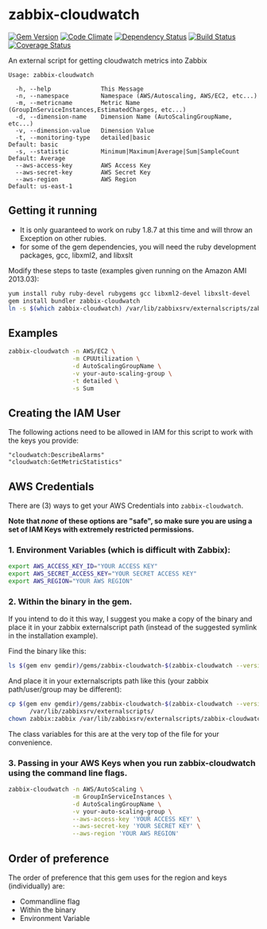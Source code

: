 # zabbix-cloudwatch

[![Gem Version](https://badge.fury.io/rb/zabbix-cloudwatch.png)](http://badge.fury.io/rb/zabbix-cloudwatch)
[![Code Climate](https://codeclimate.com/github/randywallace/zabbix-cloudwatch.png)](https://codeclimate.com/github/randywallace/zabbix-cloudwatch)
[![Dependency Status](https://gemnasium.com/randywallace/zabbix-cloudwatch.png)](https://gemnasium.com/randywallace/zabbix-cloudwatch)
[![Build Status](https://travis-ci.org/randywallace/zabbix-cloudwatch.png?branch=master)](https://travis-ci.org/randywallace/zabbix-cloudwatch)
[![Coverage Status](https://coveralls.io/repos/randywallace/zabbix-cloudwatch/badge.png)](https://coveralls.io/r/randywallace/zabbix-cloudwatch)

An external script for getting cloudwatch metrics into Zabbix

```
Usage: zabbix-cloudwatch

  -h, --help              This Message
  -n, --namespace         Namespace (AWS/Autoscaling, AWS/EC2, etc...)
  -m, --metricname        Metric Name (GroupInServiceInstances,EstimatedCharges, etc...)
  -d, --dimension-name    Dimension Name (AutoScalingGroupName, etc...)
  -v, --dimension-value   Dimension Value
  -t, --monitoring-type   detailed|basic                            Default: basic
  -s, --statistic         Minimum|Maximum|Average|Sum|SampleCount   Default: Average
  --aws-access-key        AWS Access Key
  --aws-secret-key        AWS Secret Key
  --aws-region            AWS Region                                Default: us-east-1
```

## Getting it running

* It is only guaranteed to work on ruby 1.8.7 at this time and will throw an Exception on other rubies. 
* for some of the gem dependencies, you will need the ruby development packages, gcc, libxml2, and libxslt

Modify these steps to taste (examples given running on the Amazon AMI 2013.03):
```bash
yum install ruby ruby-devel rubygems gcc libxml2-devel libxslt-devel
gem install bundler zabbix-cloudwatch
ln -s $(which zabbix-cloudwatch) /var/lib/zabbixsrv/externalscripts/zabbix-cloudwatch
```

## Examples

```bash
zabbix-cloudwatch -n AWS/EC2 \
                  -m CPUUtilization \
                  -d AutoScalingGroupName \
                  -v your-auto-scaling-group \
                  -t detailed \
                  -s Sum
```

## Creating the IAM User

The following actions need to be allowed in IAM for this script to work with the keys you provide:

```
"cloudwatch:DescribeAlarms"
"cloudwatch:GetMetricStatistics"
```

## AWS Credentials

There are (3) ways to get your AWS Credentials into `zabbix-cloudwatch`.

**Note that *none* of these options are "safe", so make sure you are using a set of IAM Keys with extremely restricted 
permissions.**

### 1. Environment Variables (which is difficult with Zabbix):
```bash
export AWS_ACCESS_KEY_ID="YOUR ACCESS KEY" 
export AWS_SECRET_ACCESS_KEY="YOUR SECRET ACCESS KEY"
export AWS_REGION="YOUR AWS REGION"
```

### 2. Within the binary in the gem.  

If you intend to do it this way, I suggest you make a copy of the binary
and place it in your zabbix externalscript path (instead of the suggested symlink in the installation example).

Find the binary like this:

```bash
ls $(gem env gemdir)/gems/zabbix-cloudwatch-$(zabbix-cloudwatch --version)/bin/zabbix-cloudwatch
```

And place it in your externalscripts path like this (your zabbix path/user/group may be different):

```bash
cp $(gem env gemdir)/gems/zabbix-cloudwatch-$(zabbix-cloudwatch --version)/bin/zabbix-cloudwatch \
      /var/lib/zabbixsrv/externalscripts/
chown zabbix:zabbix /var/lib/zabbixsrv/externalscripts/zabbix-cloudwatch
```

The class variables for this are at the very top of the file for your convenience.

### 3. Passing in your AWS Keys when you run zabbix-cloudwatch using the command line flags.

```bash
zabbix-cloudwatch -n AWS/AutoScaling \
                  -m GroupInServiceInstances \
                  -d AutoScalingGroupName \
                  -v your-auto-scaling-group \
                  --aws-access-key 'YOUR ACCESS KEY' \
                  --aws-secret-key 'YOUR SECRET KEY' \
                  --aws-region 'YOUR AWS REGION'
```
## Order of preference

The order of preference that this gem uses for the region and keys (individually) are:

* Commandline flag
* Within the binary
* Environment Variable

